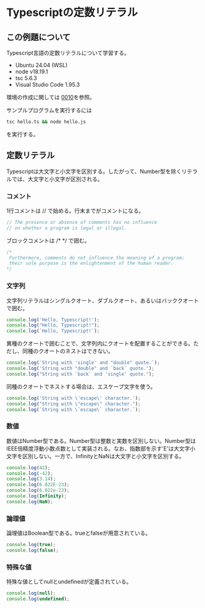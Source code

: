 # Typescriptの定数リテラル
## この例題について

Typescript言語の定数リテラルについて学習する。
- Ubuntu 24.04 (WSL)
- node v18.19.1
- tsc 5.6.3
- Visual Studio Code 1.95.3

環境の作成に関しては [0010](../0010_install_nodejs/README.md)を参照。

サンプルプログラムを実行するには
```sh
tsc hello.ts && node hello.js
```
を実行する。
## 定数リテラル
Typescriptは大文字と小文字を区別する。したがって、Number型を除くリテラルでは、大文字と小文字が区別される。
### コメント
1行コメントは // で始める。行末までがコメントになる。
```ts
// The presence or absence of comments has no influence 
// on whether a program is legal or illegal.
```
ブロックコメントは /* */ で囲む。

```ts
/*
 Furthermore, comments do not influence the meaning of a program; 
 their sole purpose is the enlightenment of the human reader.
*/
```
### 文字列
文字列リテラルはシングルクオート、ダブルクオート、あるいはバッククオートで囲む。
```ts
console.log('Hello, Typescript!');
console.log("Hello, Typescript!");
console.log(`Hello, Typescript!`);
```
異種のクオートで囲むことで、文字列内にクオートを配置することができる。ただし、同種のクオートのネストはできない。
```ts
console.log(`String with 'single' and "double" quote.`);
console.log('String with "double" and `back` quote.');
console.log("String with `back` and 'single' quote.");
```
同種のクオートでネストする場合は、エスケープ文字を使う。
```ts
console.log('String with \'escape\' character.');
console.log("String with \"escape\" character.");
console.log(`String with \`escape\` character.`);
```

### 数値
数値はNumber型である。Number型は整数と実数を区別しない。Number型はIEEE倍精度浮動小数点数として実装される。なお、指数部を示す'E'は大文字小文字を区別しない。一方で、InfinityとNaNは大文字と小文字を区別する。
```ts
console.log(42);
console.log(-42);
console.log(3.14);
console.log(6.022E-23);
console.log(6.022e-23);
console.log(Infinity);
console.log(NaN);
```
### 論理値
論理値はBoolean型である。trueとfalseが用意されている。
```ts
console.log(true);
console.log(false);
```

### 特殊な値
特殊な値としてnullとundefinedが定義されている。
```ts
console.log(null);
console.log(undefined);
```
